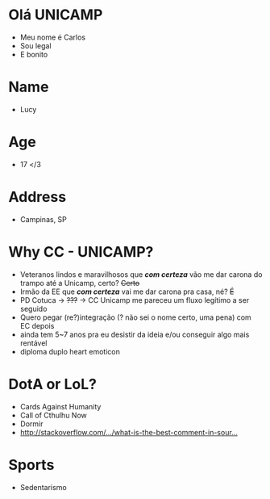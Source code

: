 # Olá UNICAMP
* Meu nome é Carlos
* Sou legal
* E bonito


# Name 
* Lucy
# Age 
* 17 </3
# Address 
* Campinas, SP
# Why CC - UNICAMP? 
* Veteranos lindos e maravilhosos que _**com certeza**_ vão me dar carona do trampo até a Unicamp, certo? ~~Certo~~ 
* Irmão da EE que _**com certeza**_ vai me dar carona pra casa, né? ~~É~~ 
* PD Cotuca -> ~~???~~ -> CC Unicamp me pareceu um fluxo legítimo a ser seguido 
* Quero pegar (re?)integração (? não sei o nome certo, uma pena) com EC depois 
* ainda tem 5~7 anos pra eu desistir da ideia e/ou conseguir algo mais rentável 
* diploma duplo heart emoticon
# DotA or LoL? 
* Cards Against Humanity 
* Call of Cthulhu Now 
* Dormir 
* http://stackoverflow.com/…/what-is-the-best-comment-in-sour…
# Sports 
* Sedentarismo
